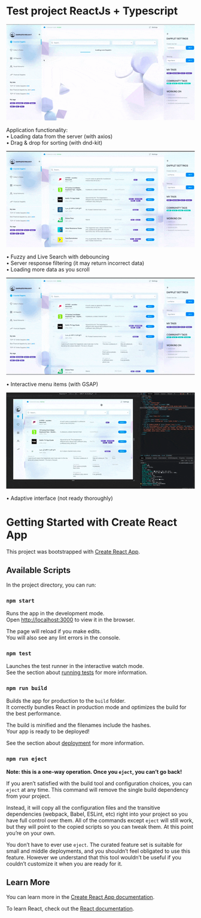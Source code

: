 # Test project ReactJs + Typescript

![Initial loding](https://github.com/Veles-Pan/Dapplets-project/raw/main/src/assets/for-readme/loading.gif)

Application functionality: \
• Loading data from the server (with axios) \
• Drag & drop for sorting (with dnd-kit) 

![Searching](https://github.com/Veles-Pan/Dapplets-project/raw/main/src/assets/for-readme/search.gif)

• Fuzzy and Live Search with debouncing \
• Server response filtering (it may return incorrect data) \
• Loading more data as you scroll 

![Interactive menu](https://github.com/Veles-Pan/Dapplets-project/raw/main/src/assets/for-readme/menu.gif)

• Interactive menu items (with GSAP) 

![adaptive interface](https://github.com/Veles-Pan/Dapplets-project/raw/main/src/assets/for-readme/responsible.gif)

• Adaptive interface (not ready thoroughly) 

# Getting Started with Create React App

This project was bootstrapped with [Create React App](https://github.com/facebook/create-react-app).

## Available Scripts

In the project directory, you can run:

### `npm start`

Runs the app in the development mode.\
Open [http://localhost:3000](http://localhost:3000) to view it in the browser.

The page will reload if you make edits.\
You will also see any lint errors in the console.

### `npm test`

Launches the test runner in the interactive watch mode.\
See the section about [running tests](https://facebook.github.io/create-react-app/docs/running-tests) for more information.

### `npm run build`

Builds the app for production to the `build` folder.\
It correctly bundles React in production mode and optimizes the build for the best performance.

The build is minified and the filenames include the hashes.\
Your app is ready to be deployed!

See the section about [deployment](https://facebook.github.io/create-react-app/docs/deployment) for more information.

### `npm run eject`

**Note: this is a one-way operation. Once you `eject`, you can’t go back!**

If you aren’t satisfied with the build tool and configuration choices, you can `eject` at any time. This command will remove the single build dependency from your project.

Instead, it will copy all the configuration files and the transitive dependencies (webpack, Babel, ESLint, etc) right into your project so you have full control over them. All of the commands except `eject` will still work, but they will point to the copied scripts so you can tweak them. At this point you’re on your own.

You don’t have to ever use `eject`. The curated feature set is suitable for small and middle deployments, and you shouldn’t feel obligated to use this feature. However we understand that this tool wouldn’t be useful if you couldn’t customize it when you are ready for it.

## Learn More

You can learn more in the [Create React App documentation](https://facebook.github.io/create-react-app/docs/getting-started).

To learn React, check out the [React documentation](https://reactjs.org/).
